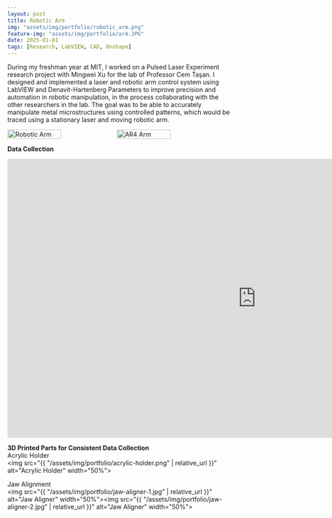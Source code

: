 ```yaml
---
layout: post
title: Robotic Arm
img: "assets/img/portfolio/robotic_arm.png"
feature-img: "assets/img/portfolio/ar4.JPG"
date: 2025-01-01
tags: [Research, LabVIEW, CAD, Onshape]
---
```

During my freshman year at MIT, I worked on a Pulsed Laser Experiment research project with Mingwei Xu for the lab of Professor Cem Taşan. I designed and implemented a laser and robotic arm control system using LabVIEW and Denavit-Hartenberg Parameters to improve precision and automation in robotic manipulation, in the process collaborating with the other researchers in the lab. The goal was to be able to accurately manipulate metal microstructures using controlled patterns, which would be traced using a stationary laser and moving robotic arm.

<div style="display: flex;">
    <img src="{{ "/assets/img/portfolio/robotic_arm.png" | relative_url }}" alt="Robotic Arm" style="width: 49%;">
    <img src="{{ "/assets/img/portfolio/ar4.JPG" | relative_url }}" alt="AR4 Arm" style="width: 49%;">
</div>

**Data Collection**  
<iframe width="1120" height="630"
        src="https://www.youtube.com/embed/EHbC1vgaITA"
        title="YouTube video player"
        frameborder="0"
        allowfullscreen></iframe>  


        
**3D Printed Parts for Consistent Data Collection**  
Acrylic Holder  
<img src="{{ "/assets/img/portfolio/acrylic-holder.png" | relative_url }}" alt="Acrylic Holder" width="50%">

Jaw Alignment  
<img src="{{ "/assets/img/portfolio/jaw-aligner-1.jpg" | relative_url }}" alt="Jaw Aligner" width="50%"><img src="{{ "/assets/img/portfolio/jaw-aligner-2.jpg" | relative_url }}" alt="Jaw Aligner" width="50%">
